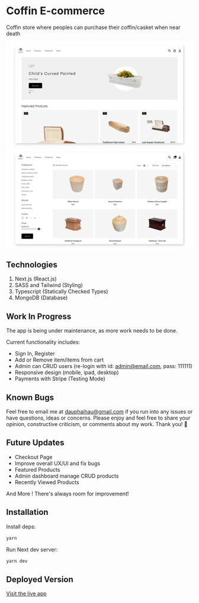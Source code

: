 # Coffin E-commerce
Coffin store where peoples can purchase their coffin/casket when near death

![Screenshot](./public/images/preview/screen1.png)
![Screenshot](./public/images/preview/screen2.png)

## Technologies
1. Next.js (React.js)
2. SASS and Tailwind (Styling)
3. Typescript (Statically Checked Types)
4. MongoDB (Database)

## Work In Progress
The app is being under maintenance, as more work needs to be done.

Current functionality includes:
- Sign In, Register 
- Add or Remove item/items from cart
- Admin can CRUD users (re-login with id: admin@email.com, pass: 111111)
- Responsive design (mobile, ipad, desktop)
- Payments with Stripe (Testing Mode)

## Known Bugs
Feel free to email me at dauphaihau@gmail.com if you run into any issues or have questions, ideas or concerns. Please enjoy
and feel free to share your opinion, constructive criticism, or comments about my work. Thank you! 🙂

## Future Updates
- Checkout Page
- Improve overall UX/UI and fix bugs
- Featured Products
- Admin dashboard manage CRUD products
- Recently Viewed Products

And More ! There's always room for improvement!

## Installation
Install deps:
```bash
yarn
```

Run Next dev server:
```bash
yarn dev
```


## Deployed Version
<a href="https://coffin-ecommerce.vercel.app/">Visit the live app</a>
